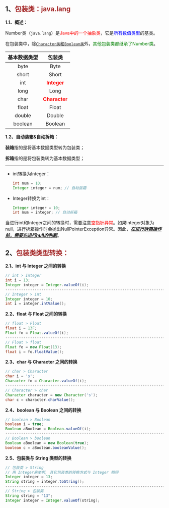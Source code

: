 ## 1、<span style='color:brown'>**包装类：java.lang**</span>

**1.1、概述：**

Number类（`java.lang`）是<span style="color:red">Java中的一个抽象类</span>，它是<span style="color:blue">所有数值类型</span>的基类。

在包装类中，除<u>`Character类`和`Boolean类`</u>外，<span style="color:green">其他包装类都继承了Number类</span>。

| 基本数据类型 |                    包装类                    |
| :----------: | :------------------------------------------: |
|     byte     |                     Byte                     |
|    short     |                    Short                     |
|     int      |  <span style='color:red'>**Integer**</span>  |
|     long     |                     Long                     |
|     char     | <span style='color:red'>**Character**</span> |
|    float     |                    Float                     |
|    double    |                    Double                    |
|   boolean    |                   Boolean                    |

**1.2、自动装箱&自动拆箱：**

**装箱**指的是将基本数据类型转为包装类；

**拆箱**指的是将包装类转为基本数据类型；

---

- int转换为Integer：

  ```java
  int num = 10;
  Integer integer = num; // 自动装箱
  ```

- Integer转换为int：

  ```java
  Integer integer = 10;
  int num = integer; // 自动拆箱
  ```

​		当进行int和Integer之间的转换时，需要注意<span style="color:red">空指针异常</span>。如果Integer对象为null，进行拆箱操作时会抛出NullPointerException异常。因此，<u>***在进行拆箱操作前，需要先进行null的判断***</u>。



## 2、<span style="color:brown">包装类类型转换：</span>

**2.1、int 与 Integer 之间的转换**

```java
// int > Integer
int i = 13;
Integer integer = Integer.valueOf(i);
------------------------------------------------------------------------------------------------------------
// Integer > int
Integer integer = 10;
int i = integer.intValue();
```

**2.2、float 与 Float 之间的转换**

```java
// float > Float
float i = 13F;
Float fo = Float.valueOf(i);
------------------------------------------------------------------------------------------------------------
// Float > float
Float fo = new Float(13);
float i = fo.floatValue();
```

**2.3、char 与 Character 之间的转换**

```java
// char > Character
char i = 's';
Character fo = Character.valueOf(i);
------------------------------------------------------------------------------------------------------------
// Character > char
Character character = new Character('s');
char c = character.charValue();
```

**2.4、boolean 与 Boolean 之间的转换**

```java
// boolean > Boolean
boolean i = true;
Boolean aBoolean = Boolean.valueOf(i);
------------------------------------------------------------------------------------------------------------
// Boolean > boolean
Boolean aBoolean = new Boolean(true);
boolean c = aBoolean.booleanValue();
```

**2.5、包装类与 String 类型的转换**

```java
// 包装类 > String 
// 用 Integer来举例, 其它包装类的转换方式与 Integer 相同
Integer integer = 13;
String string = integer.toString();
------------------------------------------------------------------------------------------------------------
// String > 包装类
String string = "13";
Integer integer = Integer.valueOf(string);
```
